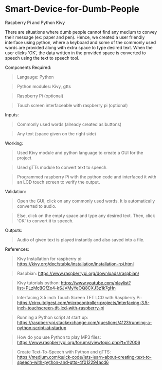 # Smart-Device-for-Dumb-People
Raspberry Pi and Python Kivy

There are situations where dumb people cannot find any medium to convey their message (ex: paper and pen). 
Hence, we created a user friendly interface using python, where a keyboard and some of the commonly used words are provided along with extra space to type desired text. 
When the user clicks 'OK', the data written in the provided space is converted to speech using the text to speech tool.

Components Required:

> Langauge: Python

> Python modules: Kivy, gtts

> Raspberry Pi (optional)

> Touch screen interfaceable with raspberry pi (optional)

Inputs:

> Commonly used words (already created as buttons)

> Any text (space given on the right side)

Working:

> Used Kivy module and python language to create a GUI for the project.

> Used gTTs module to convert text to speech.

> Programmed raspberry Pi with the python code and interfaced it with an LCD touch screen to verify the output.

Validation:

> Open the GUI, click on any commonly used words. It is automatically converted to audio.

> Else, click on the empty space and type any desired text. Then, click 'OK' to convert it to speech.

Outputs:

> Audio of given text is played instantly and also saved into a file.

References:

> Kivy Installation for raspberry pi: https://kivy.org/doc/stable/installation/installation-rpi.html 

> Raspbian: https://www.raspberrypi.org/downloads/raspbian/

> Kivy tutorials python: https://www.youtube.com/playlist?list=PLzMcBGfZo4-kSJVMyYeOQ8CXJ3z1k7gHn

> Interfacing 3.5 inch Touch Screen TFT LCD with Raspberry Pi: https://circuitdigest.com/microcontroller-projects/interfacing-3.5-inch-touchscreen-tft-lcd-with-raspberry-pi 

> Running a Python script at start up: https://raspberrypi.stackexchange.com/questions/4123/running-a-python-script-at-startup 

> How do you use Python to play MP3 files: https://www.raspberrypi.org/forums/viewtopic.php?t=112006

> Create Text-To-Speech with Python and gTTS: https://medium.com/quick-code/lets-learn-about-creating-text-to-speech-with-python-and-gtts-4f012294acd6

